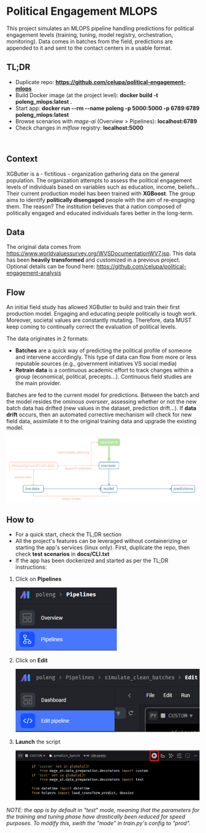 # Political Engagement MLOPS
This project simulates an MLOPS pipeline handling predictions for political engagement levels (training, tuning, model registry, orchestration, monitoring).
Data comes in batches from the field, predictions are appended to it and sent to the contact centers in a usable format. 
<br/>

## TL;DR
* Duplicate repo: **https://github.com/celupa/political-engagement-mlops**
* Build Docker image (at the project level): **docker build -t poleng_mlops:latest .** 
* Start app: **docker run --rm --name poleng -p 5000:5000 -p 6789:6789 poleng_mlops:latest**
* Browse scenarios with *mage-ai* (Overview > Pipelines): **localhost:6789** 
* Check changes in *mlflow* registry: **localhost:5000**
<br/>

## Context
XGButler is a - fictitious - organization gathering data on the general population.
The organization attempts to assess the political engagement levels of individuals based on variables such as education, income, beliefs... 
Their current production model has been trained with **XGBoost**.
The group aims to identify **politically disengaged** people with the aim of re-engaging them.
The reason? The institution believes that a nation composed of politically engaged and educated individuals fares better in the long-term.
<br/>

## Data 
The original data comes from https://www.worldvaluessurvey.org/WVSDocumentationWV7.jsp.
This data has been **heavily transformed** and customized in a previous project. Optional details can be found here: https://github.com/celupa/political-engagement-analysis
<br/>

## Flow
An initial field study has allowed XGButler to build and train their first production model.
Engaging and educating people politically is tough work. Moreover, societal values are constantly mutating. Therefore, data MUST keep coming to continually correct the evaluation of political levels. 

The data originates in 2 formats:
* **Batches** are a quick way of predicting the political profile of someone and intervene accordingly. This type of data can flow from more or less reputable sources (e.g., government initiatives VS social media)
* **Retrain data** is a continuous academic effort to track changes within a group (economical, political, precepts...). Continuous field studies are the main provider.

Batches are fed to the current model for predictions. Between the batch and the model resides the *ominous overseer*, assessing whether or not the new batch data has drifted (new values in the dataset, prediction drift...).
If **data drift** occurs, then an automated corrective mechanism will check for new field data, assimilate it to the original training data and upgrade the existing model. 

![Project Flow](./docs/images/poleng_flow.png)
<br/>

## How to 
- For a quick start, check the TL;DR section
- All the project's features can be leveraged without containerizing or starting the app's services (linux only). First, duplicate the repo, then check **test scenarios** in **docs/CLI.txt**
- If the app has been dockerized and started as per the TL;DR instructions:
1. Click on **Pipelines**

    ![Clikc Pipelines](./docs/images/pipelines.png)

2. Click on **Edit**

    ![Click Edit](./docs/images/edit_pipeline.png)

3. **Launch** the script

    ![Launch Script](./docs/images/play_script.png)

*NOTE: the app is by default in "test" mode, meaning that the parameters for the training and tuning phase have drastically been reduced for speed purposes. To modify this, swith the "mode" in train.py's config to "prod".*
